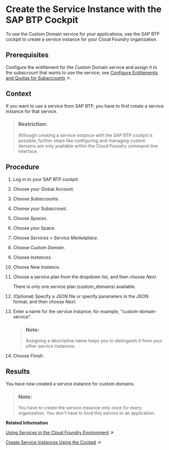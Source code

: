 <!-- loio5bf9e66f8ec448849313057bf5786d83 -->

# Create the Service Instance with the SAP BTP Cockpit

To use the Custom Domain service for your applications, use the SAP BTP cockpit to create a service instance for your Cloud Foundry organization.



<a name="loio5bf9e66f8ec448849313057bf5786d83__prereq_zfk_v4v_cjb"/>

## Prerequisites

Configure the entitlement for the Custom Domain service and assign it to the subaccount that wants to use the service; see [Configure Entitlements and Quotas for Subaccounts](https://help.sap.com/viewer/65de2977205c403bbc107264b8eccf4b/Validation/en-US/5ba357b4fa1e4de4b9fcc4ae771609da.html "Distribute the entitlements that are available in your global account by adding service plans and their allowed quotas to your subaccounts using SAP BTP cockpit.") :arrow_upper_right:.



<a name="loio5bf9e66f8ec448849313057bf5786d83__context_csg_1l2_wgb"/>

## Context

If you want to use a service from SAP BTP, you have to first create a service instance for that service.

> ### Restriction:  
> Although creating a service instance with the SAP BTP cockpit is possible, further steps like configuring and managing custom domains are only available within the Cloud Foundry command-line interface.



## Procedure

1.  Log in to your SAP BTP cockpit.

2.  Choose your Global Account.

3.  Choose *Subaccounts*.

4.  Choose your Subaccount.

5.  Choose *Spaces*.

6.  Choose your Space.

7.  Choose *Services* \> *Service Marketplace*.

8.  Choose *Custom Domain*.

9.  Choose *Instances*.

10. Choose *New Instance*.

11. Choose a service plan from the dropdown list, and then choose *Next*.

    There is only one service plan \(custom\_domains\) available.

12. \(Optional\) Specify a JSON file or specify parameters in the JSON format, and then choose *Next*.

13. Enter a name for the service instance; for example, "custom-domain-service".

    > ### Note:  
    > Assigning a descriptive name helps you to distinguish it from your other service instances.

14. Choose *Finish*.




<a name="loio5bf9e66f8ec448849313057bf5786d83__result_ncz_w4x_vgb"/>

## Results

You have now created a service instance for custom domains.

> ### Note:  
> You have to create the service instance only once for every organization. You don't have to bind this service to an application.

**Related Information**  


[Using Services in the Cloud Foundry Environment](https://help.sap.com/viewer/65de2977205c403bbc107264b8eccf4b/Validation/en-US/f22029f0e7404448ab65f71ff5b0804d.html "Learn more about using services in the Cloud Foundry environment, how to create (user-provided) service instances and bind them to applications, and how to create service keys.") :arrow_upper_right:

[Create Service Instances Using the Cockpit](https://help.sap.com/viewer/65de2977205c403bbc107264b8eccf4b/Validation/en-US/5516f912bae84922ba8c8eb46b8bfce5.html "") :arrow_upper_right:

